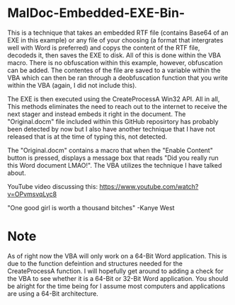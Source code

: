 # MalDoc-Embedded-EXE-Bin-

This is a technique that takes an embedded RTF file (contains Base64 of an EXE in this example) or any file of your choosing (a format that intergrates well with Word is preferred) and copys the content of the RTF file, decodeds it, then saves the EXE to disk. All of this is done within the VBA macro. There is no obfuscation within this example, however, obfuscation can be added. The contentes of the file are saved to a variable within the VBA which can then be ran through a deobfuscation function that you write within the VBA (again, I did not include this).

The EXE is then executed using the CreateProcessA Win32 API. All in all, This methods eliminates the need to reach out to the internet to receive the next stager and instead embeds it right in the document. The "Original.docm" file included within this GitHub reposirtory has probably been detected by now but I also have another technique that I have not released that is at the time of typing this, not detected.

The "Original.docm" contains a macro that when the "Enable Content" button is pressed, displays a message box that reads "Did you really run this Word document LMAO!". The VBA utilizes the technique I have talked about.

YouTube video discussing this:
https://www.youtube.com/watch?v=OPvmsvqLyc8

"One good girl is worth a thousand bitches" -Kanye West

# Note

As of right now the VBA will only work on a 64-Bit Word application. This is due to the function defeintion and structures needed for the CreateProcessA function. I will hopefully get around to adding a check for the VBA to see whether it is a 64-Bit or 32-Bit Word application. You should be alright for the time being for I assume most computers and applications are using a 64-Bit architecture. 
